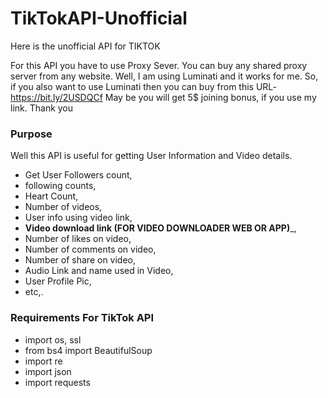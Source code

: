 # TikTokAPI-Unofficial
Here is the unofficial API for TIKTOK

For this API you have to use Proxy Sever. You can buy any shared proxy server from any website.
Well, I am using Luminati and it works for me. So, if you also want to use Luminati then you can buy from this URL-https://bit.ly/2USDQCf 
May be you will get 5$ joining bonus, if you use my link. Thank you

### Purpose
Well this API is useful for getting User Information and Video details.
* Get User Followers count, 
* following counts, 
* Heart Count, 
* Number of videos,
* User info using video link,
* __Video download link (FOR VIDEO DOWNLOADER WEB OR APP)___,
* Number of likes on video,
* Number of comments on video,
* Number of share on video,
* Audio Link and name used in Video,
* User Profile Pic,
* etc,.



### Requirements For TikTok API
* import os, ssl
* from bs4 import BeautifulSoup
* import re
* import json
* import requests
